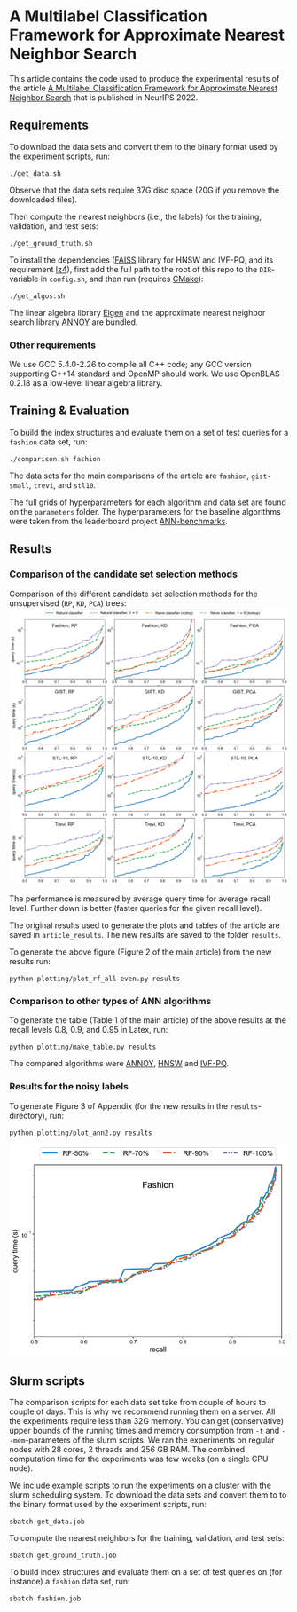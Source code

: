 
# A Multilabel Classification Framework for Approximate Nearest Neighbor Search

This article contains the code used to produce the experimental results of the article [A Multilabel Classification Framework for Approximate Nearest Neighbor Search](https://arxiv.org/abs/1910.08322) that is published in NeurIPS 2022.

## Requirements

To download the data sets and convert them to the binary format used by the experiment scripts, run:

```setup-data
./get_data.sh
```
Observe that the data sets require 37G disc space (20G if you remove the downloaded files).

Then compute the nearest neighbors (i.e., the labels) for the training, validation, and test sets:
```setup-data
./get_ground_truth.sh
```

To install the dependencies ([FAISS](https://github.com/facebookresearch/faiss) library for HNSW and IVF-PQ, and its requirement [lz4](https://github.com/lz4/lz4)), first add the full path to the root of this repo to the `DIR`-variable in `config.sh`, and then run (requires [CMake](https://cmake.org/download/)):

```setup-algos
./get_algos.sh
```

The linear algebra library [Eigen](https://eigen.tuxfamily.org) and the approximate nearest neighbor search library [ANNOY](https://github.com/spotify/annoy) are bundled.

### Other requirements

We use GCC 5.4.0-2.26 to compile all C++ code; any GCC version supporting C++14 standard and OpenMP should work. We use OpenBLAS 0.2.18 as a low-level linear algebra library.

## Training & Evaluation

To build the index structures and evaluate them on a set of test queries for a `fashion` data set, run:

```train
./comparison.sh fashion
```
The data sets for the main comparisons of the article are
`fashion`, `gist-small`, `trevi`, and `stl10`.


The full grids of hyperparameters for each algorithm and data set are found on the `parameters` folder. The hyperparameters for the baseline algorithms were taken from the leaderboard project [ANN-benchmarks](https://github.com/erikbern/ann-benchmarks).


## Results

### Comparison of the candidate set selection methods

Comparison of the different candidate set selection methods for the unsupervised (`RP`, `KD`, `PCA`) trees:
![Comparison of the candidate set selection methods](fig/annc-all-k10-even.png)

The performance is measured by average query time for average recall level. Further down is better (faster queries for the given recall level).

The original results used to generate the plots and tables of the  article are saved in `article_results`. The new results are saved to the folder `results`.

To generate the above figure (Figure 2 of the main article) from the new results run:

```plot-trees
python plotting/plot_rf_all-even.py results
```

### Comparison to other types of ANN algorithms

To generate the table (Table 1 of the main article) of the above results at the recall levels 0.8, 0.9, and 0.95 in Latex, run:
```table-all
python plotting/make_table.py results
```
The compared algorithms were [ANNOY](https://github.com/spotify/annoy), [HNSW](https://arxiv.org/abs/1603.09320) and [IVF-PQ](https://hal.inria.fr/inria-00514462/document).


### Results for the noisy labels

To generate Figure 3 of Appendix (for the new results in the `results`-directory), run:
```plot-synthetic
python plotting/plot_ann2.py results
```
![Comparison to voting algorithm and comparison of different types of trees](fig/ann-fashion-k10.png)




## Slurm scripts

The comparison scripts for each data set take from couple of hours to couple of days. This is why we recommend running them on a server. All the experiments require less than 32G memory. You can get (conservative) upper bounds of the running times and memory consumption from `-t` and `--mem`-parameters of the slurm scripts. We ran the experiments on regular nodes with 28 cores, 2 threads and  256 GB RAM. The combined computation time for the experiments was few weeks (on a single CPU node).

We include example scripts to run the experiments on a cluster with the slurm scheduling system. To download the data sets and convert them to to the binary format used by the experiment scripts, run:

```slurm-data
sbatch get_data.job
```

To compute the nearest neighbors for the training, validation, and test sets:
```slurm-data
sbatch get_ground_truth.job
```

To build index structures and evaluate them on a set of test queries on (for instance) a `fashion` data set, run:
```slurm-fashion
sbatch fashion.job
```
